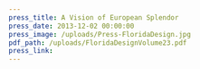 ```yaml
---
press_title: A Vision of European Splendor
press_date: 2013-12-02 00:00:00
press_image: /uploads/Press-FloridaDesign.jpg
pdf_path: /uploads/FloridaDesignVolume23.pdf
press_link:
---
```


